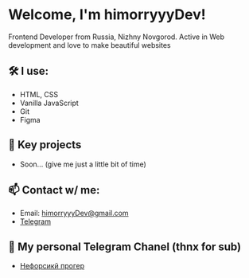 # Welcome, I'm himorryyyDev! 
Frontend Developer from Russia, Nizhny Novgorod. Active in Web development and love to make beautiful websites

## 🛠 I use:
- HTML, CSS
- Vanilla JavaScript
- Git
- Figma

## 🌟 Key projects
- Soon... (give me just a little bit of time)

## 📫 Contact w/ me:
- Email: himorryyyDev@gmail.com
- [Telegram](https://t.me/himorryyyDev)

## 🪭 My personal Telegram Chanel (thnx for sub)
- [Нефорсикй прогер](https://t.me/neforprogerr)
